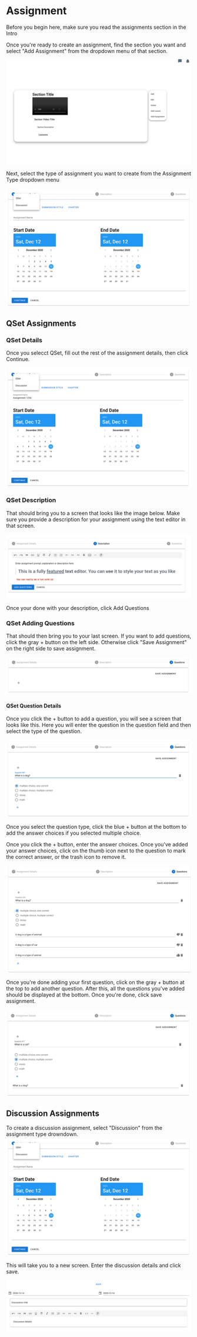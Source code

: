 # Assignment

Before you begin here, make sure you read the assignments section in the Intro

Once you're ready to create an assignment, find the section you want and select "Add Assignment" from the dropdown menu of that section. 

![An image](./Screenshot-from-11-28.png)

Next, select the type of assignment you want to create from the Assignment Type dropdown menu


![An image](./s2020-12-1207-26-14.png)

## QSet Assignments

### QSet Details
Once you selecct QSet, fill out the rest of the assignment details, then click Continue. 

![An image](./s2020-12-1208-19-35.png)

### QSet Description
That should bring you to a screen that looks like the image below. Make sure you provide a description for your assignment using the text editor in that screen.

![An image](./s2020-12-1207-33-12.png)

Once your done with your description, click Add Questions

### QSet Adding Questions

That should then bring you to your last screen. If you want to add questions, click the gray + button on the left side. Otherwise click "Save Assignment" on the right side to save assignment.

![An image](./s2020-12-1207-33-35.png)


#### QSet Question Details

Once you click the + button to add a question, you will see a screen that looks like this. Here you will enter the question in the question field and then select the type of the question.

![An image](./2020-12-1207-44-33.png)

Once you select the question type, click the blue + button at the bottom to add the answer choices if you selected multiple choice.

Once you click the + button, enter the answer choices. Once you've added your answer choices, click on the thumb icon next to the question to mark the correct answer, or the trash icon to remove it.

![An image](./2020-12-1207-45-56.png)

Once you're done adding your first question, click on the gray + button at the top to add another question. After this, all the questions you've added should be displayed at the bottom. Once you're done, click save assignment.

![An image](./2020-12-1207-49-15.png)


## Discussion Assignments

To create a discussion assignment, select "Discussion" from the assignment type drowndown.
![An image](./s2020-12-1207-26-14.png)

This will take you to a new screen. Enter the discussion details and click save.

![An image](./2020-12-1208-20-27.png)


